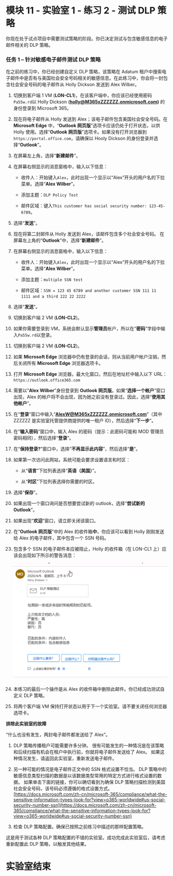 # 模块 11 - 实验室 1 - 练习 2 - 测试 DLP 策略


你现在处于试点项目中需要测试策略的阶段。你已决定测试与包含敏感信息的电子邮件相关的 DLP 策略。 


### 任务 1 – 针对敏感电子邮件测试 DLP 策略

在之前的练习中，你已经创建自定义 DLP 策略，该策略在 Adatum 租户中搜索电子邮件中是否有与美国社会安全号码相关的敏感信息。在此练习中，你会将一封包含社会安全号码的电子邮件从 Holly Dickson 发送到 Alex Wilber。

1. 切换到客户端 1 VM (**LON-CL1**)，在该客户端中，你应该已经使用密码`Pa55w.rd`以 Holly Dickson (**holly@M365xZZZZZZ.onmicrosoft.com)** 的身份登录到 Microsoft 365。 

2. 现在将电子邮件从 Holly 发送到 Alex；该电子邮件包含美国社会安全号码。在 **Microsoft Edge** 中，“**Outlook 网页版**”选项卡应该仍处于打开状态，以供 Holly 使用。选择“**Outlook 网页版**”选项卡。如果没有打开浏览器到`https://portal.office.com`，请确保以 Hooly Dickson 的身份登录并选择“**Outlook**”。

3. 在屏幕左上角，选择“**新建邮件**”。 

4. 在屏幕右侧显示的消息窗格中，输入以下信息：

	- 收件人：开始键入`Alex`，此时出现一个显示以“Alex”开头的用户名的下拉菜单。选择“**Alex Wilber**”。

	- 添加主题：`DLP Policy Test`

	- 邮件区域：键入`This customer has social security number: 123-45-6789`。


6. 选择“**发送**”。

7. 现在将第二封邮件从 Holly 发送到 Alex，该邮件包含多个社会安全号码。  在屏幕左上角的“**Outlook**”中，选择“**新建邮件**”。 

8. 在屏幕右侧显示的消息窗格中，输入以下信息：

	- 收件人：开始键入`Alex`，此时出现一个显示以“Alex”开头的用户名的下拉菜单。选择“**Alex Wilber**”。

	- 添加主题：`multiple SSN test`

	- 邮件区域：`SSN = 123 45 6789 and another customer SSN 111 11 1111 and a third 222 22 2222`

11. 选择“**发送**”。

12. 切换到客户端 2 VM (**LON-CL2**)。 

13. 如果你需要登录到 VM，系统会默认显示**管理员**帐户，所以在“**密码**”字段中输入`Pa55w.rd`以登录。 

14. 切换到客户端 2 VM (**LON-CL2**)。

15. 如果 **Microsoft Edge** 浏览器中仍有登录的会话，则从当前用户帐户注销，然后关闭所有 **Microsoft Edge** 浏览器选项卡。

16. 打开 **Microsoft Edge** 浏览器，最大化窗口，然后在地址栏中输入以下 URL：`https://outlook.office365.com`

17. 需要以“**Alex Wilber**”身份登录到 **Outlook 网页版**。如果“**选择一个帐户**”窗口出现，Alex 的帐户将不会出现，因为她之前没有登录过。因此，选择“**使用其他帐户**”。 

18. 在“**登录**”窗口中输入“**AlexW@M365xZZZZZZ.onmicrosoft.com**”（其中 ZZZZZZ 是实验室托管提供商提供的唯一租户 ID），然后选择“**下一步**”。

19. 在“**输入密码**”窗口中，输入 Alex 的密码（提示：此密码可能和 MOD 管理员密码相同），然后选择“**登录**”。

20. 在“**保持登录?**”窗口中，选择“**不再显示此内容**”，然后选择“**是**”。

21. 如果第一次访问此网站，系统可能会要求设置语言和时区：

	- 从“**语言**”下拉列表选择“**英语（美国）**”。

	- 从“**时区**”下拉列表选择你需要的时区。

22. 选择“**保存**”。

23. 如果出现一个窗口询问是否想要尝试新的 outlook，选择“**尝试新的 Outlook**”。

24. 如果出现“**欢迎**”窗口，请立即关闭该窗口。

25. 在“**Outlook 网页版**”中的 Alex 的收件箱**中**，你应该可以看到 Holly 刚刚发送给 Alex 的电子邮件，其中包含一个 SSN 号码。

26. 包含多个 SSN 的电子邮件本应被阻止，Holly 的收件箱（在 LON-CL1 上）应该会出现如下所示的警告消息：

     ![屏幕截图](../Media/DLP_policy_validation.png)

27. 本练习的最后一个操作是从 Alex 的收件箱中删除此邮件。你已经成功测试自定义 DLP 策略。

28. 将两个客户端 VM 保持打开状态以用于下一个实验室。请不要关闭任何浏览器选项卡。

**排除此实验室的故障**

“什么也没有发生，两封电子邮件都发送给了 Alex”。
  
1. DLP 策略传播租户可能需要许多分钟。  很有可能发生的一种情况是在该策略和后续扫描有机会在租户中执行前，你就将电子邮件发送给了 Alex。  如果这种情况发生，请返回此实验室，重新发送电子邮件。

2. 另一种可能的情况是电子邮件正文中的 SSN 格式设置不恰当。  DLP 策略中的敏感信息类型扫描的数据是以该数据类型常用的特定方式进行格式设置的数据。  如果单击下面的链接，你可以确切看到为确保 DLP 策略扫描检测到美国社会安全号码，该号码必须遵循的格式设置方式。
[https://docs.microsoft.com/zh-cn/microsoft-365/compliance/what-the-sensitive-information-types-look-for?view=o365-worldwide#us-social-security-number-ssn](https://docs.microsoft.com/zh-cn/microsoft-365/compliance/what-the-sensitive-information-types-look-for?view=o365-worldwide#us-social-security-number-ssn)

3. 检查 DLP 策略配置。确保已按照之前练习中描述的那样配置策略。

这是用于测试各种 DLP 策略配置的不错的实验室。成功完成此实验室后，请考虑重新配置此 DLP 策略，以触发其他结果。


# 实验室结束
